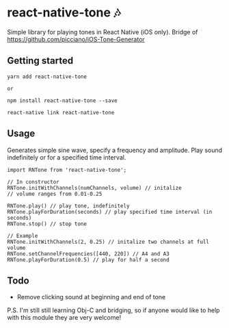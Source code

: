 
# react-native-tone 🎶
Simple library for playing tones in React Native (iOS only). Bridge of https://github.com/picciano/iOS-Tone-Generator

## Getting started

```
yarn add react-native-tone

or

npm install react-native-tone --save
```

```
react-native link react-native-tone
```

## Usage

Generates simple sine wave, specify a frequency and amplitude. Play sound indefinitely or for a specified time interval.

```
import RNTone from 'react-native-tone';

// In constructor
RNTone.initWithChannels(numChannels, volume) // initalize
// volume ranges from 0.01-0.25

RNTone.play() // play tone, indefinitely
RNTone.playForDuration(seconds) // play specified time interval (in seconds)
RNTone.stop() // stop tone

// Example
RNTone.initWithChannels(2, 0.25) // initalize two channels at full volume
RNTone.setChannelFrequencies([440, 220]) // A4 and A3
RNTone.playForDuration(0.5) // play for half a second
```

## Todo
* Remove clicking sound at beginning and end of tone

P.S. I'm still still learning Obj-C and bridging, so if anyone would like to help with this module they are very welcome!

